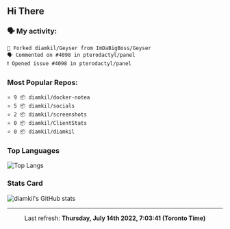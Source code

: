 ## Hi There

### 🗣 My activity:

```
🍴 Forked diamkil/Geyser from ImDaBigBoss/Geyser
🗣 Commented on #4098 in pterodactyl/panel
❗️ Opened issue #4098 in pterodactyl/panel
```

### Most Popular Repos:

```
⭐️ 9 📦 diamkil/docker-notea
⭐️ 5 📦 diamkil/socials
⭐️ 2 📦 diamkil/screenshots
⭐️ 0 📦 diamkil/ClientStats
⭐️ 0 📦 diamkil/diamkil
```

### Top Languages

![Top Langs](https://github-readme-stats.vercel.app/api/top-langs/?username=diamkil&layout=compact&langs_count=10)

### Stats Card

![diamkil's GitHub stats](https://github-readme-stats.vercel.app/api?username=diamkil&count_private=true&show_icons=true)

---

<p align="center">
  Last refresh: 
  <b>Thursday, July 14th 2022, 7:03:41 (Toronto Time)</b>
</p>

